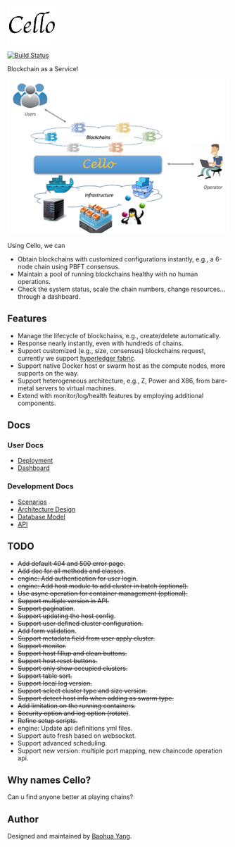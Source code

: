 ![Cello](docs/imgs/logo_small.png)

[![Build Status](https://travis-ci.org/yeasy/cello.svg?branch=dev)](https://travis-ci.org/yeasy/cello)

Blockchain as a Service!

![Typical Scenario](docs/imgs/scenario.png)

Using Cello, we can 

* Obtain blockchains with customized configurations instantly, e.g., a 6-node chain using PBFT consensus.
* Maintain a pool of running blockchains healthy with no human operations. 
* Check the system status, scale the chain numbers, change resources... through a dashboard.

## Features

* Manage the lifecycle of blockchains, e.g., create/delete automatically.
* Response nearly instantly, even with hundreds of chains.
* Support customized (e.g., size, consensus) blockchains request, currently we support [hyperledger fabric](https://github.com/hyperledger/fabric).
* Support native Docker host or swarm host as the compute nodes, more supports on the way.
* Support heterogeneous architecture, e.g., Z, Power and X86, from bare-metal servers to virtual machines.
* Extend with monitor/log/health features by employing additional components.

## Docs

### User Docs
* [Deployment](docs/deployment.md)
* [Dashboard](docs/dashboard.md)

### Development Docs
* [Scenarios](docs/scenario.md)
* [Architecture Design](docs/arch.md)
* [Database Model](docs/db.md)
* [API](api)

## TODO
* ~~Add default 404 and 500 error page.~~
* ~~Add doc for all methods and classes~~.
* ~~engine: Add authentication for user login~~.
* ~~engine: Add host module to add cluster in batch (optional).~~
* ~~Use async operation for container management (optional).~~
* ~~Support multiple version in API.~~
* ~~Support pagination~~.
* ~~Support updating the host config~~.
* ~~Support user defined cluster configuration.~~
* ~~Add form validation~~.
* ~~Support metadata field from user apply cluster.~~
* ~~Support monitor.~~
* ~~Support host fillup and clean buttons.~~
* ~~Support host reset buttons.~~
* ~~Support only show occupied clusters.~~
* ~~Support table sort.~~
* ~~Support local log version.~~
* ~~Support select cluster type and size version.~~
* ~~Support detect host info when adding as swarm type.~~
* ~~Add limitation on the running containers.~~
* ~~Security option and log option (rotate)~~.
* ~~Refine setup scripts.~~
* engine: Update api definitions yml files.
* Support auto fresh based on websocket.
* Support advanced scheduling.
* Support new version: multiple port mapping, new chaincode operation api.

## Why names Cello?
Can u find anyone better at playing chains?

## Author
Designed and maintained by [Baohua Yang](yangbaohua@gmail.com).
